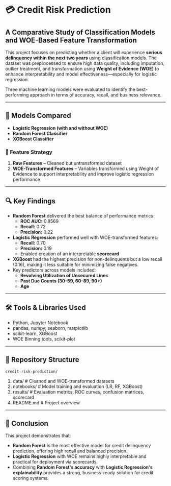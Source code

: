 # 💳 Credit Risk Prediction 
## A Comparative Study of Classification Models and WOE-Based Feature Transformation

This project focuses on predicting whether a client will experience **serious delinquency within the next two years** using classification models. The dataset was preprocessed to ensure high data quality, including imputation, outlier treatment, and transformation using **Weight of Evidence (WOE)** to enhance interpretability and model effectiveness—especially for logistic regression.

Three machine learning models were evaluated to identify the best-performing approach in terms of accuracy, recall, and business relevance.

---

## 🧠 Models Compared
- **Logistic Regression (with and without WOE)**
- **Random Forest Classifier**
- **XGBoost Classifier**

### 🧩 Feature Strategy
1. **Raw Features** – Cleaned but untransformed dataset  
2. **WOE-Transformed Features** – Variables transformed using Weight of Evidence to support interpretability and improve logistic regression performance

---

## 🔍 Key Findings

- **Random Forest** delivered the best balance of performance metrics:
  - **ROC AUC:** 0.8569  
  - **Recall:** 0.72  
  - **Precision:** 0.22
- **Logistic Regression** performed well with WOE-transformed features:
  - **Recall:** 0.70  
  - **Precision:** 0.19  
  - Enabled creation of an interpretable **scorecard**
- **XGBoost** had the highest precision for non-delinquents but a low recall (0.16), making it less suitable for minimizing false negatives.
- Key predictors across models included:
  - **Revolving Utilization of Unsecured Lines**
  - **Past Due Counts (30–59, 60–89, 90+)**
  - **Age**

---

## 🛠️ Tools & Libraries Used
- Python, Jupyter Notebook
- pandas, numpy, seaborn, matplotlib
- scikit-learn, XGBoost
- WOE Binning tools, scikit-plot

---

## 📁 Repository Structure
`credit-risk-prediction/`
1. data/       # Cleaned and WOE-transformed datasets
2. notebooks/  # Model training and evaluation (LR, RF, XGBoost)
3. results/    # Evaluation metrics, ROC curves, confusion matrices, scorecard
4. README.md   # Project overview

---

## 📌 Conclusion

This project demonstrates that:
- **Random Forest** is the most effective model for credit delinquency prediction, offering high recall and balanced precision.
- **Logistic Regression** with WOE remains highly interpretable and practical for deployment via scorecards.
- Combining **Random Forest's accuracy** with **Logistic Regression's explainability** provides a strong, business-ready solution for credit scoring systems.
